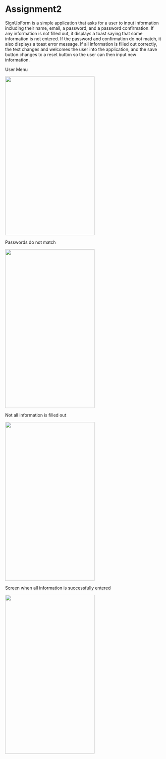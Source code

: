 # Assignment2

SignUpForm is a simple application that asks for a user to input information including their name, email, a password, and a password confirmation. 
If any information is not filled out, it displays a toast saying that some information is not entered. 
If the password and confirmation do not match, it also displays a toast error message. 
If all information is filled out correctly, the text changes and welcomes the user into the application, and the save button changes to a reset button so 
the user can then input new information. 


User Menu

<img src="https://github.com/jacobgronikowski/Assignment2/blob/master/Screenshots/Screenshot_1600920341.png" width=288 height=512>

Passwords do not match

<img src="https://github.com/jacobgronikowski/Assignment2/blob/master/Screenshots/Screenshot_1600920364.png" width=288 height=512>


Not all information is filled out

<img src="https://github.com/jacobgronikowski/Assignment2/blob/master/Screenshots/Screenshot_1600920397.png" width=288 height=512>


Screen when all information is successfully entered

<img src="https://github.com/jacobgronikowski/Assignment2/blob/master/Screenshots/Screenshot_1600920574.png" width=288 height=512>

